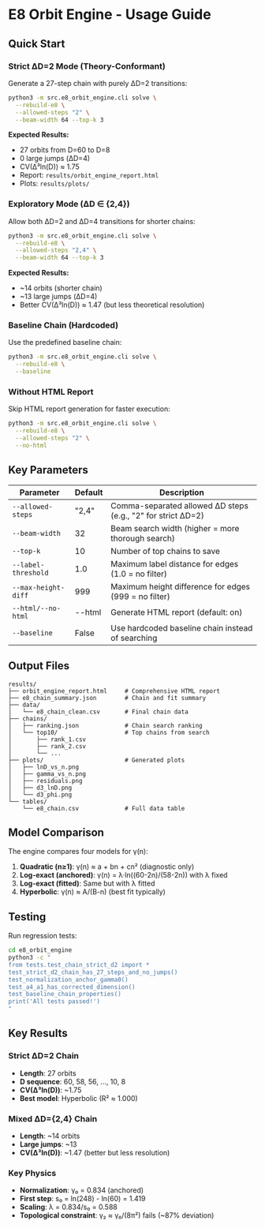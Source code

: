 # E8 Orbit Engine - Usage Guide

## Quick Start

### Strict ΔD=2 Mode (Theory-Conformant)

Generate a 27-step chain with purely ΔD=2 transitions:

```bash
python3 -m src.e8_orbit_engine.cli solve \
  --rebuild-e8 \
  --allowed-steps "2" \
  --beam-width 64 --top-k 3
```

**Expected Results:**
- 27 orbits from D=60 to D=8
- 0 large jumps (ΔD=4)
- CV(Δ³ln(D)) ≈ 1.75
- Report: `results/orbit_engine_report.html`
- Plots: `results/plots/`

### Exploratory Mode (ΔD ∈ {2,4})

Allow both ΔD=2 and ΔD=4 transitions for shorter chains:

```bash
python3 -m src.e8_orbit_engine.cli solve \
  --rebuild-e8 \
  --allowed-steps "2,4" \
  --beam-width 64 --top-k 3
```

**Expected Results:**
- ~14 orbits (shorter chain)
- ~13 large jumps (ΔD=4)
- Better CV(Δ³ln(D)) ≈ 1.47 (but less theoretical resolution)

### Baseline Chain (Hardcoded)

Use the predefined baseline chain:

```bash
python3 -m src.e8_orbit_engine.cli solve \
  --rebuild-e8 \
  --baseline
```

### Without HTML Report

Skip HTML report generation for faster execution:

```bash
python3 -m src.e8_orbit_engine.cli solve \
  --rebuild-e8 \
  --allowed-steps "2" \
  --no-html
```

## Key Parameters

| Parameter | Default | Description |
|-----------|---------|-------------|
| `--allowed-steps` | "2,4" | Comma-separated allowed ΔD steps (e.g., "2" for strict ΔD=2) |
| `--beam-width` | 32 | Beam search width (higher = more thorough search) |
| `--top-k` | 10 | Number of top chains to save |
| `--label-threshold` | 1.0 | Maximum label distance for edges (1.0 = no filter) |
| `--max-height-diff` | 999 | Maximum height difference for edges (999 = no filter) |
| `--html/--no-html` | --html | Generate HTML report (default: on) |
| `--baseline` | False | Use hardcoded baseline chain instead of searching |

## Output Files

```
results/
├── orbit_engine_report.html     # Comprehensive HTML report
├── e8_chain_summary.json        # Chain and fit summary
├── data/
│   └── e8_chain_clean.csv       # Final chain data
├── chains/
│   ├── ranking.json             # Chain search ranking
│   └── top10/                   # Top chains from search
│       ├── rank_1.csv
│       ├── rank_2.csv
│       └── ...
├── plots/                       # Generated plots
│   ├── lnD_vs_n.png
│   ├── gamma_vs_n.png
│   ├── residuals.png
│   ├── d3_lnD.png
│   └── d3_phi.png
└── tables/
    └── e8_chain.csv             # Full data table
```

## Model Comparison

The engine compares four models for γ(n):

1. **Quadratic (n≥1)**: γ(n) ≈ a + bn + cn² (diagnostic only)
2. **Log-exact (anchored)**: γ(n) = λ·ln((60-2n)/(58-2n)) with λ fixed
3. **Log-exact (fitted)**: Same but with λ fitted
4. **Hyperbolic**: γ(n) ≈ A/(B-n) (best fit typically)

## Testing

Run regression tests:

```bash
cd e8_orbit_engine
python3 -c "
from tests.test_chain_strict_d2 import *
test_strict_d2_chain_has_27_steps_and_no_jumps()
test_normalization_anchor_gamma0()
test_a4_a1_has_corrected_dimension()
test_baseline_chain_properties()
print('All tests passed!')
"
```

## Key Results

### Strict ΔD=2 Chain
- **Length**: 27 orbits
- **D sequence**: 60, 58, 56, ..., 10, 8
- **CV(Δ³ln(D))**: ~1.75
- **Best model**: Hyperbolic (R² ≈ 1.000)

### Mixed ΔD={2,4} Chain
- **Length**: ~14 orbits
- **Large jumps**: ~13
- **CV(Δ³ln(D))**: ~1.47 (better but less resolution)

### Key Physics
- **Normalization**: γ₀ = 0.834 (anchored)
- **First step**: s₀ = ln(248) - ln(60) = 1.419
- **Scaling**: λ = 0.834/s₀ = 0.588
- **Topological constraint**: γ₂ ≈ γ₀/(8π²) fails (~87% deviation)
